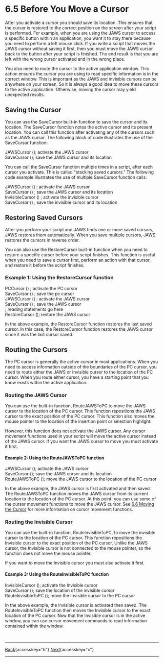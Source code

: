 # 6.5 Before You Move a Cursor

After you activate a cursor you should save its location. This ensures
that the cursor is restored to the correct position on the screen after
your script is performed. For example, when you are using the JAWS
cursor to access a specific button within an application, you want it to
stay there because you need to perform a left mouse click. If you write
a script that moves the JAWS cursor without saving it first, then you
must move the JAWS cursor back to the button after your script is
finished. The end result is that you are left with the wrong cursor
activated and in the wrong place.

You also need to route the cursor to the active application window. This
action ensures the cursor you are using to read specific information is
in the correct window. This is important as the JAWS and invisible
cursors can be anywhere on your screen. So it is always a good idea to
move these cursors to the active application. Otherwise, moving the
cursor may yield unexpected results.

## Saving the Cursor

You can use the SaveCursor built-in function to save the cursor and its
location. The SaveCursor function notes the active cursor and its
present location. You can call this function after activating any of the
cursors such as the JAWS cursor. The following block of code illustrates
the use of the SaveCursor function:

JAWSCursor (); activate the JAWS cursor\
SaveCursor (); save the JAWS cursor and its location

You can call the SaveCursor function multiple times in a script, after
each cursor you activate. This is called \"stacking saved cursors.\" The
following code example illustrates the use of multiple SaveCursor
function calls:

JAWSCursor () ; activate the JAWS cursor\
SaveCursor () ; save the JAWS cursor and its location\
InvisibleCursor () ; activate the invisible cursor\
SaveCursor () ; save the invisible cursor and its location

## Restoring Saved Cursors

After you perform your script and JAWS finds one or more saved cursors,
JAWS restores them automatically. When you save multiple cursors, JAWS
restores the cursors in reverse order.

You can also use the RestoreCursor built-in function when you need to
restore a specific cursor before your script finishes. This function is
useful when you need to save a cursor first, perform an action with that
cursor, and restore it before the script finishes.

### Example 1: Using the RestoreCursor function

PCCursor () ; activate the PC cursor\
SaveCursor () ; save the pc cursor\
JAWSCursor () ; activate the JAWS cursor\
SaveCursor () ; save the JAWS cursor\
; reading statements go here\
RestoreCursor (); restore the JAWS cursor

In the above example, the RestoreCursor function restores the last saved
cursor. In this case, the RestoreCursor function restores the JAWS
cursor since it was the last cursor saved.

## Routing the Cursors

The PC cursor is generally the active cursor in most applications. When
you need to access information outside of the boundaries of the PC
cursor, you need to route either the JAWS or Invisible cursor to the
location of the PC cursor. When you route either cursor, you have a
starting point that you know exists within the active application.

### Routing the JAWS Cursor

You can use the built-in function, RouteJAWSToPC to move the JAWS cursor
to the location of the PC cursor. This function repositions the JAWS
cursor to the exact position of the PC cursor. This function also moves
the mouse pointer to the location of the insertion point or selection
highlight.

However, this function does not activate the JAWS cursor. Any cursor
movement functions used in your script will move the active cursor
instead of the JAWS cursor. If you want the JAWS cursor to move you must
activate it first.

#### Example 2: Using the RouteJAWSToPC function

JAWSCursor (); activate the JAWS cursor\
SaveCursor (); save the JAWS cursor and its location\
RouteJAWSToPC (); move the JAWS cursor to the location of the PC cursor

In the above example, the JAWS cursor is first activated and then saved.
The RouteJAWSToPC function moves the JAWS cursor from its current
location to the location of the PC cursor. At this point, you can use
some of the cursor movement functions to move the JAWS cursor. See [6.6
Moving the Cursor](06-6_MovingTheCursor.htm) for more information on
cursor movement functions.

### Routing the Invisible Cursor

You can use the built-in function, RouteInvisibleToPC, to move the
invisible cursor to the location of the PC cursor. This function
repositions the Invisible cursor to the exact position of the PC cursor.
Unlike the JAWS cursor, the Invisible cursor is not connected to the
mouse pointer, so the function does not move the mouse pointer.

If you want to move the Invisible cursor you must also activate it
first.

#### Example 3: Using the RouteInvisibleToPC function

InvisibleCursor (); activate the Invisible cursor\
SaveCursor (); save the location of the invisible cursor\
RouteInvisibleToPC (); move the Invisible cursor to the PC cursor

In the above example, the Invisible cursor is activated then saved. The
RouteInvisibleToPC function then moves the Invisible cursor to the exact
location of the PC cursor. Now that the Invisible cursor is in the
active window, you can use cursor movement commands to read information
contained within the window.

 

  ---------------------------------------------------------- -- -------------------------------------------------
  [Back](javascript:window.history.go(-1);){accesskey="b"}      [Next](06-6_MovingTheCursor.htm){accesskey="x"}
  ---------------------------------------------------------- -- -------------------------------------------------
